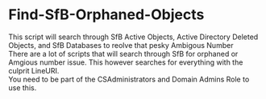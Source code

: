 # Find-SfB-Orphaned-Objects
This script will search through SfB Active Objects, Active Directory Deleted Objects, and SfB Databases to reolve that pesky Ambigous Number
<BR />
There are a lot of scripts that will search through SfB for orphaned or Amgious number issue.  This however searches for everything with the culprit LineURI.</Br>
You need to be part of the CSAdministrators and Domain Admins Role to use this.
